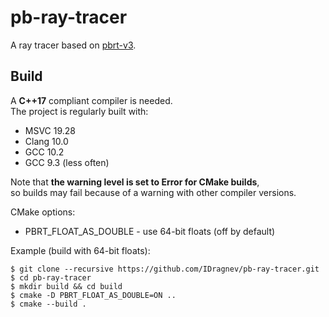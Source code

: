 # pb-ray-tracer
A ray tracer based on [pbrt-v3](http://www.pbr-book.org/3ed-2018/contents.html).

## Build
A **C++17** compliant compiler is needed.  
The project is regularly built with:  
 - MSVC 19.28
 - Clang 10.0
 - GCC 10.2
 - GCC 9.3 (less often)  

Note that **the warning level is set to Error for CMake builds**,  
so builds may fail because of a warning with other compiler versions.  

CMake options:
 - PBRT_FLOAT_AS_DOUBLE - use 64-bit floats (off by default)
 
Example (build with 64-bit floats):  
 ```
 $ git clone --recursive https://github.com/IDragnev/pb-ray-tracer.git  
 $ cd pb-ray-tracer  
 $ mkdir build && cd build  
 $ cmake -D PBRT_FLOAT_AS_DOUBLE=ON ..  
 $ cmake --build .  
 ```
